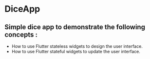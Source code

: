 


# DiceApp 


## Simple dice app to demonstrate the following concepts : 

- How to use Flutter stateless widgets to design the user interface.
- How to use Flutter stateful widgets to update the user interface.
